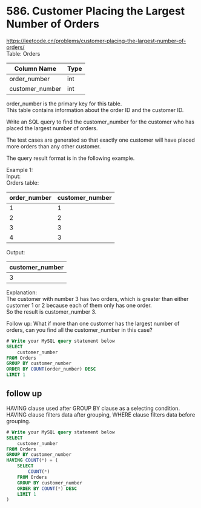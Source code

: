 # 586. Customer Placing the Largest Number of Orders
https://leetcode.cn/problems/customer-placing-the-largest-number-of-orders/  
Table: Orders

| Column Name     | Type     |
|-----------------|----------|
| order_number    | int      |
| customer_number | int      |

order_number is the primary key for this table.   
This table contains information about the order ID and the customer ID.   

Write an SQL query to find the customer_number for the customer who has placed the largest number of orders.  

The test cases are generated so that exactly one customer will have placed more orders than any other customer.   

The query result format is in the following example.   

Example 1:  
Input:   
Orders table:  

| order_number | customer_number |
|-----------------|----------|
| 1            | 1               |
| 2            | 2               |
| 3            | 3               |
| 4            | 3               |

Output: 

| customer_number |
|-----------------|
| 3               |

Explanation:   
The customer with number 3 has two orders, which is greater than either customer 1 or 2 because each of them only has one order.   
So the result is customer_number 3.   
 

Follow up: What if more than one customer has the largest number of orders, can you find all the customer_number in this case?

``` sql
# Write your MySQL query statement below
SELECT
    customer_number
FROM Orders
GROUP BY customer_number
ORDER BY COUNT(order_number) DESC 
LIMIT 1
```

## follow up
HAVING clause used after GROUP BY clause as a selecting condition.  
HAVING clause filters data after grouping, WHERE clause filters data before grouping.   
``` sql
# Write your MySQL query statement below
SELECT
    customer_number
FROM Orders
GROUP BY customer_number
HAVING COUNT(*) = (
    SELECT
        COUNT(*)
    FROM Orders
    GROUP BY customer_number
    ORDER BY COUNT(*) DESC
    LIMIT 1
) 
```
